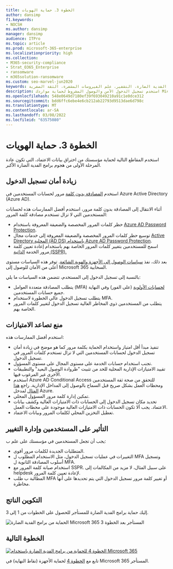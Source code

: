 ```yaml
---
title: الخطوة 3. حماية الهويات
author: dansimp
f1.keywords:
- NOCSH
ms.author: dansimp
manager: dansimp
audience: ITPro
ms.topic: article
ms.prod: microsoft-365-enterprise
ms.localizationpriority: high
ms.collection:
- M365-security-compliance
- Strat_O365_Enterprise
- ransomware
- m365solution-ransomware
ms.custom: seo-marvel-jun2020
keywords: برامج الفدية الضارة، برامج الفدية الضارة التي يتم تشغيلها من قبل الإنسان، برامج الفدية الضارة التي يتم تشغيلها من قبل الإنسان، هامور، هجوم مهين، هجوم برامج الفدية الضارة، التشفير، علم الفيروسات المشفرة، الثقة الصفرية
description: استخدم تسجيل الدخول الآمن والوصول المشروط لحماية مواردك Microsoft 365 من هجمات برامج الفدية الضارة.
ms.openlocfilehash: 548e0649d7180ef39f693049210a91c1e0dce312
ms.sourcegitcommit: bdd6ffc6ebe4e6cb212ab22793d9513dae6d798c
ms.translationtype: MT
ms.contentlocale: ar-SA
ms.lasthandoff: 03/08/2022
ms.locfileid: "63575080"
---
```

# <a name="step-3-protect-identities"></a>الخطوة 3. حماية الهويات

استخدم المقاطع التالية لحماية مؤسستك من اختراق بيانات الاعتماد، التي تكون عادة المرحلة الأولى من هجوم برامج الفدية الضارة الأكبر.

## <a name="increase-sign-in-security"></a>زيادة أمان تسجيل الدخول

استخدم [المصادقة بدون كلمة](/azure/active-directory/authentication/howto-authentication-passwordless-deployment) مرور لحسابات المستخدمين في Azure Active Directory (Azure AD).

أثناء الانتقال إلى المصادقة بدون كلمة مرور، استخدم أفضل الممارسات هذه لحسابات المستخدمين التي لا تزال تستخدم مصادقة كلمة المرور:

- حظر كلمات المرور المخصصة والضعيفة المعروفة باستخدام [Azure AD Password Protection](/azure/active-directory/authentication/concept-password-ban-bad).
- توسيع حظر كلمات المرور المخصصة والضعيفة المعروفة إلى خدمات مجال [Active Directory المحلية (AD DS) باستخدام Azure AD Password Protection](/azure/active-directory/authentication/concept-password-ban-bad-on-premises).
- اسمح للمستخدمين بتغيير كلمات المرور الخاصة بهم باستخدام إعادة تعيين كلمة مرور الخدمة [الذاتية (SSPR).](/azure/active-directory/authentication/concept-sspr-howitworks)

بعد ذلك، نفذ [سياسات الوصول إلى الأجهزة والهوية الشائعة](/microsoft-365/security/office-365-security/identity-access-policies). توفر هذه السياسات مستوى أعلى من الأمان للوصول إلى Microsoft 365 السحابية. 

بالنسبة إلى تسجيل الدخول إلى المستخدم، تتضمن هذه السياسات ما يلي:

- يتطلب المصادقة متعددة العوامل (MFA) [لحسابات الأولوية](/microsoft-365/admin/setup/priority-accounts) (على الفور) وفي النهاية جميع حسابات المستخدمين.
- يتطلب تسجيل الدخول عالي الخطورة لاستخدام MFA.
- يتطلب من المستخدمين ذوي المخاطر العالية تسجيل الدخول لتغيير كلمات المرور الخاصة بهم.

## <a name="prevent-privilege-escalation"></a>منع تصاعد الامتيازات

استخدم أفضل الممارسات هذه:

- تنفيذ مبدأ أقل امتياز [](/windows-server/identity/ad-ds/plan/security-best-practices/implementing-least-privilege-administrative-models) واستخدام الحماية بكلمة مرور كما هو موضح في زيادة أمان [](#increase-sign-in-security) تسجيل الدخول لحسابات المستخدمين التي لا تزال تستخدم كلمات المرور في تسجيل الدخول. 
- تجنب استخدام حسابات الخدمة على مستوى المجال على مستوى المسؤول. 
- تقييد الامتيازات الإدارية المحلية للحد من تثبيت "طروادة الوصول البعيد" والتطبيقات الأخرى غير المرغوب فيها.
- استخدم Azure AD Conditional Access للتحقق من صحة ثقة المستخدمين ومحطات العمل بشكل صريح قبل السماح بالوصول إلى المداخل الإدارية. راجع [هذا المثال](/azure/active-directory/conditional-access/howto-conditional-access-policy-azure-management) لمدخل Azure.
- تمكين إدارة كلمة مرور المسؤول المحلي.
- تحديد مكان تسجيل الدخول إلى الحسابات ذات الامتيازات العالية وكشف بيانات الاعتماد. يجب ألا تكون الحسابات ذات الامتيازات العالية موجودة على محطات العمل.
- تعطيل التخزين المحلي لكلمات المرور وبيانات الاعتماد.

## <a name="impact-on-users-and-change-management"></a>التأثير على المستخدمين وإدارة التغيير

يجب أن تجعل المستخدمين في مؤسستك على علم ب:

- المتطلبات الجديدة لكلمات مرور أقوى.
- التغييرات في عمليات تسجيل الدخول، مثل الاستخدام المطلوب ل MFA وتسجيل أسلوب المصادقة الثانوية ل MFA.
- استخدام صيانة كلمة المرور مع SSPR. على سبيل المثال، لا مزيد من المكالمات إلى helpdesk لإعادة تعيين كلمة المرور.
- المطالبة ب طلب MFA أو تغيير كلمة مرور تسجيل الدخول التي يتم تحديدها على أنها مخاطرة.

## <a name="resulting-configuration"></a>التكوين الناتج

إليك حماية برامج الفدية الضارة للمستأجر للحصول على الخطوات من 1 إلى 3.

![الحماية من برامج الفدية الضارة Microsoft 365 المستأجر بعد الخطوة 3](../media/ransomware-protection-microsoft-365/ransomware-protection-microsoft-365-architecture-step3.png)

## <a name="next-step"></a>الخطوة التالية

[![الخطوة 4 للحماية من برامج الفدية الضارة باستخدام Microsoft 365](../media/ransomware-protection-microsoft-365/ransomware-protection-microsoft-365-step4.png)](ransomware-protection-microsoft-365-devices.md)

تابع مع [الخطوة 4](ransomware-protection-microsoft-365-devices.md) لحماية الأجهزة (نقاط النهاية) في Microsoft 365 المستأجر. 
